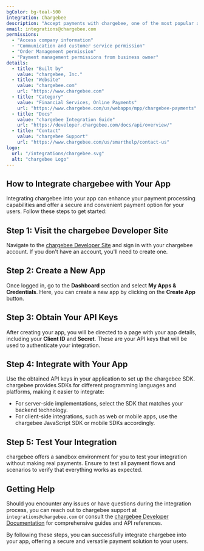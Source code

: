 ```yaml
---
bgColor: bg-teal-500
integration: Chargebee
description: "Accept payments with chargebee, one of the most popular and secure payment platforms globally. "
email: integrations@chargebee.com
permissions:
  - "Access company information"
  - "Communication and customer service permission"
  - "Order Management permission"
  - "Payment management permissions from business owner"
details:
  - title: "Built by"
    value: "chargebee, Inc."
  - title: "Website"
    value: "chargebee.com"
    url: "https://www.chargebee.com"
  - title: "Category"
    value: "Financial Services, Online Payments"
    url: "https://www.chargebee.com/us/webapps/mpp/chargebee-payments"
  - title: "Docs"
    value: "chargebee Integration Guide"
    url: "https://developer.chargebee.com/docs/api/overview/"
  - title: "Contact"
    value: "chargebee Support"
    url: "https://www.chargebee.com/us/smarthelp/contact-us"
logo:
  url: "/integrations/chargebee.svg"
  alt: "chargebee Logo"
---
```


## How to Integrate chargebee with Your App

Integrating chargebee into your app can enhance your payment processing capabilities and offer a secure and convenient payment option for your users. Follow these steps to get started:

## Step 1: Visit the chargebee Developer Site

Navigate to the [chargebee Developer Site](https://developer.chargebee.com/) and sign in with your chargebee account. If you don't have an account, you'll need to create one.

## Step 2: Create a New App

Once logged in, go to the **Dashboard** section and select **My Apps & Credentials**. Here, you can create a new app by clicking on the **Create App** button.

## Step 3: Obtain Your API Keys

After creating your app, you will be directed to a page with your app details, including your **Client ID** and **Secret**. These are your API keys that will be used to authenticate your integration.

## Step 4: Integrate with Your App

Use the obtained API keys in your application to set up the chargebee SDK. chargebee provides SDKs for different programming languages and platforms, making it easier to integrate:

- For server-side implementations, select the SDK that matches your backend technology.
- For client-side integrations, such as web or mobile apps, use the chargebee JavaScript SDK or mobile SDKs accordingly.

## Step 5: Test Your Integration

chargebee offers a sandbox environment for you to test your integration without making real payments. Ensure to test all payment flows and scenarios to verify that everything works as expected.

## Getting Help

Should you encounter any issues or have questions during the integration process, you can reach out to chargebee support at `integrations@chargebee.com` or consult the [chargebee Developer Documentation](https://developer.chargebee.com/docs/) for comprehensive guides and API references.

By following these steps, you can successfully integrate chargebee into your app, offering a secure and versatile payment solution to your users.
